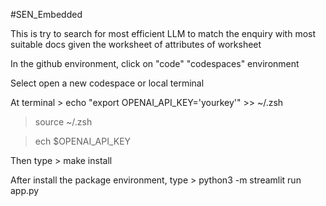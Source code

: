 #SEN_Embedded

This is try to search for most efficient LLM to match the enquiry with most suitable docs given the worksheet of attributes of worksheet

In the github environment, click on "code" "codespaces" environment

Select open a new codespace or local terminal

At terminal > echo "export OPENAI_API_KEY='yourkey'" >> ~/.zsh

>source ~/.zsh

>ech $OPENAI_API_KEY

Then type > make install

After install the package environment, type  > python3 -m streamlit run app.py 
